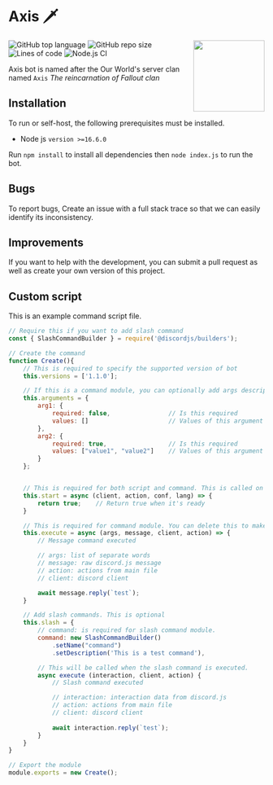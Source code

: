 # Axis 🗡️

<img align="right" src="https://i.imgur.com/yRsHfHi.png" height="140" width="140">

![GitHub top language](https://img.shields.io/github/languages/top/FalloutStudios/Axis)
![GitHub repo size](https://img.shields.io/github/repo-size/FalloutStudios/Axis)
![Lines of code](https://img.shields.io/tokei/lines/github/FalloutStudios/Axis)
![Node.js CI](https://github.com/FalloutStudios/Axis/actions/workflows/node.js.yml/badge.svg?branch=main)

Axis bot is named after the Our World's server clan named `Axis` *The reincarnation of Fallout clan*

## Installation

To run or self-host, the following prerequisites must be installed.

+ Node js `version >=16.6.0`

Run `npm install` to install all dependencies then `node index.js` to run the bot.

## Bugs

To report bugs, Create an issue with a full stack trace so that we can easily identify its inconsistency.

## Improvements

If you want to help with the development, you can submit a pull request as well as create your own version of this project.

## Custom script

This is an example command script file.

```js
// Require this if you want to add slash command
const { SlashCommandBuilder } = require('@discordjs/builders');

// Create the command
function Create(){
    // This is required to specify the supported version of bot
    this.versions = ['1.1.0'];

    // If this is a command module, you can optionally add args description for help.js
    this.arguments = {
        arg1: {
            required: false,                // Is this required
            values: []                      // Values of this argument 
        },
        arg2: {
            required: true,                 // Is this required
            values: ["value1", "value2"]    // Values of this argument
        }
    };


    // This is required for both script and command. This is called on bot ready
    this.start = async (client, action, conf, lang) => {
        return true;    // Return true when it's ready
    }

    // This is required for command module. You can delete this to make your script a non executable command
    this.execute = async (args, message, client, action) => {
        // Message command executed

        // args: list of separate words
        // message: raw discord.js message
        // action: actions from main file
        // client: discord client

        await message.reply(`test`);
    }

    // Add slash commands. This is optional
    this.slash = {
        // command: is required for slash command module.
        command: new SlashCommandBuilder()
            .setName("command")
            .setDescription('This is a test command'),

        // This will be called when the slash command is executed.
        async execute (interaction, client, action) {
            // Slash command executed

            // interaction: interaction data from discord.js
            // action: actions from main file
            // client: discord client
            
            await interaction.reply(`test`);
        }
    }
}

// Export the module
module.exports = new Create();
```
